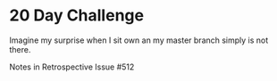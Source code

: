 # 20 Day Challenge

Imagine my surprise when I sit own an my master branch simply is not there.

Notes in Retrospective Issue #512
